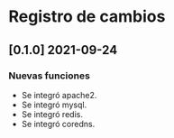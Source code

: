 # Registro de cambios

## [0.1.0] 2021-09-24
### Nuevas funciones
- Se integró apache2.
- Se integró mysql.
- Se integró redis.
- Se integró coredns.
